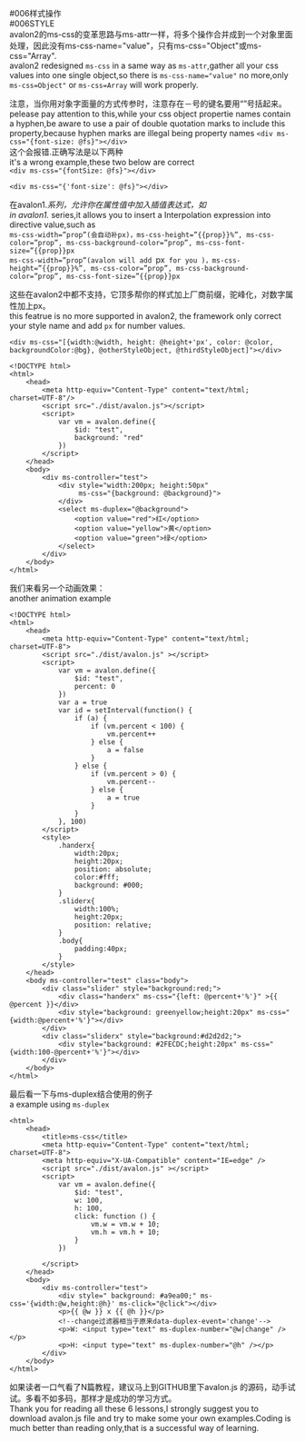 #006样式操作  
#006STYLE  
avalon2的ms-css的变革思路与ms-attr一样，将多个操作合并成到一个对象里面处理，因此没有ms-css-name="value"，只有ms-css="Object"或ms-css="Array".  
avalon2 redesigned `ms-css` in a same way as `ms-attr`,gather all your css values into one single object,so there is `ms-css-name="value"` no more,only `ms-css=Object"` or `ms-css=Array` will work properly.  

注意，当你用对象字面量的方式传参时，注意存在－号的键名要用“”号括起来。  
pelease pay attention to this,while your css object propertie names contain a hyphen,be aware to use a pair of double quotation marks to include this property,because hyphen marks are illegal being property names
`<div ms-css="{font-size: @fs}"></div>`  
这个会报错.正确写法是以下两种  
it's a wrong example,these two below are correct   
`<div ms-css="{fontSize: @fs}"></div>`

`<div ms-css="{'font-size': @fs}"></div>`  

在avalon1.*系列，允许你在属性值中加入插值表达式，如  
in avalon1.* series,it allows you to insert a Interpolation expression into directive value,such as  
`ms-css-width=”prop”(会自动补px)，ms-css-height=”{{prop}}%”, ms-css-color=”prop”, ms-css-background-color=”prop”, ms-css-font-size=”{{prop}}px`  
`ms-css-width=”prop”(avalon will add `px` for you )，ms-css-height=”{{prop}}%”, ms-css-color=”prop”, ms-css-background-color=”prop”, ms-css-font-size=”{{prop}}px`  

这些在avalon2中都不支持，它顶多帮你的样式加上厂商前缀，驼峰化，对数字属性加上px。  
this featrue is no more supported in avalon2, the framework only correct your style name and add `px` for number values.  

`<div ms-css="[{width:@width, height: @height+'px', color: @color, backgroundColor:@bg}, @otherStyleObject, @thirdStyleObject]"></div>`  
```
<!DOCTYPE html>
<html>
    <head>
        <meta http-equiv="Content-Type" content="text/html; charset=UTF-8"/>
        <script src="./dist/avalon.js"></script>
        <script>
            var vm = avalon.define({
                $id: "test",
                background: "red"
            })
        </script>
    </head>
    <body>
        <div ms-controller="test">
            <div style="width:200px; height:50px" 
                 ms-css="{background: @background}">
            </div>
            <select ms-duplex="@background">
                <option value="red">红</option>
                <option value="yellow">黄</option>
                <option value="green">绿</option>
            </select>
        </div>
    </body>
</html>
```

我们来看另一个动画效果：  
another animation example  
```
<!DOCTYPE html>
<html>
    <head>
        <meta http-equiv="Content-Type" content="text/html; charset=UTF-8">
        <script src="./dist/avalon.js" ></script>
        <script>
            var vm = avalon.define({
                $id: "test",
                percent: 0
            })
            var a = true
            var id = setInterval(function() {
                if (a) {
                    if (vm.percent < 100) {
                        vm.percent++
                    } else {
                        a = false
                    }
                } else {
                    if (vm.percent > 0) {
                        vm.percent--
                    } else {
                        a = true
                    }
                }
            }, 100)
        </script>
        <style>
            .handerx{
                width:20px;
                height:20px;
                position: absolute;
                color:#fff;
                background: #000;
            }
            .sliderx{
                width:100%;
                height:20px;
                position: relative;
            }
            .body{
                padding:40px;
            }
        </style>
    </head>
    <body ms-controller="test" class="body">
        <div class="slider" style="background:red;">
            <div class="handerx" ms-css="{left: @percent+'%'}" >{{ @percent }}</div>
            <div style="background: greenyellow;height:20px" ms-css="{width:@percent+'%'}"></div>
        </div>
        <div class="sliderx" style="background:#d2d2d2;">
            <div style="background: #2FECDC;height:20px" ms-css="{width:100-@percent+'%'}"></div>
        </div>
    </body>
</html>
```

最后看一下与ms-duplex结合使用的例子  
a example using `ms-duplex`  
```
<html>
    <head>
        <title>ms-css</title>
        <meta http-equiv="Content-Type" content="text/html; charset=UTF-8">
        <meta http-equiv="X-UA-Compatible" content="IE=edge" /> 
        <script src="./dist/avalon.js" ></script>
        <script>
            var vm = avalon.define({
                $id: "test",
                w: 100,
                h: 100,
                click: function () {
                    vm.w = vm.w + 10;
                    vm.h = vm.h + 10;
                }
            })

        </script>
    </head>
    <body>
        <div ms-controller="test">
            <div style=" background: #a9ea00;" ms-css='{width:@w,height:@h}' ms-click="@click"></div>
            <p>{{ @w }} x {{ @h }}</p>
            <!--change过滤器相当于原来data-duplex-event='change'-->
            <p>W: <input type="text" ms-duplex-number="@w|change" /></p>
            <p>H: <input type="text" ms-duplex-number="@h" /></p>
        </div>
    </body>
</html>
```

如果读者一口气看了N篇教程，建议马上到GITHUB里下avalon.js 的源码，动手试试。多看不如多码，那样才是成功的学习方式。  
Thank you for reading all these 6 lessons,I strongly suggest you to download avalon.js file and try to make some your own examples.Coding is much better than reading only,that is a successful way of learning.
